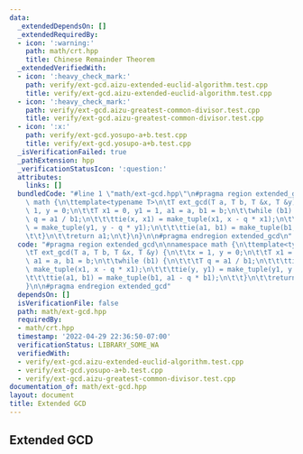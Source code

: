 ```yaml
---
data:
  _extendedDependsOn: []
  _extendedRequiredBy:
  - icon: ':warning:'
    path: math/crt.hpp
    title: Chinese Remainder Theorem
  _extendedVerifiedWith:
  - icon: ':heavy_check_mark:'
    path: verify/ext-gcd.aizu-extended-euclid-algorithm.test.cpp
    title: verify/ext-gcd.aizu-extended-euclid-algorithm.test.cpp
  - icon: ':heavy_check_mark:'
    path: verify/ext-gcd.aizu-greatest-common-divisor.test.cpp
    title: verify/ext-gcd.aizu-greatest-common-divisor.test.cpp
  - icon: ':x:'
    path: verify/ext-gcd.yosupo-a+b.test.cpp
    title: verify/ext-gcd.yosupo-a+b.test.cpp
  _isVerificationFailed: true
  _pathExtension: hpp
  _verificationStatusIcon: ':question:'
  attributes:
    links: []
  bundledCode: "#line 1 \"math/ext-gcd.hpp\"\n#pragma region extended_gcd\n\nnamespace\
    \ math {\n\ttemplate<typename T>\n\tT ext_gcd(T a, T b, T &x, T &y) {\n\t\tx =\
    \ 1, y = 0;\n\t\tT x1 = 0, y1 = 1, a1 = a, b1 = b;\n\t\twhile (b1) {\n\t\t\tT\
    \ q = a1 / b1;\n\t\t\ttie(x, x1) = make_tuple(x1, x - q * x1);\n\t\t\ttie(y, y1)\
    \ = make_tuple(y1, y - q * y1);\n\t\t\ttie(a1, b1) = make_tuple(b1, a1 - q * b1);\n\
    \t\t}\n\t\treturn a1;\n\t}\n}\n\n#pragma endregion extended_gcd\n"
  code: "#pragma region extended_gcd\n\nnamespace math {\n\ttemplate<typename T>\n\
    \tT ext_gcd(T a, T b, T &x, T &y) {\n\t\tx = 1, y = 0;\n\t\tT x1 = 0, y1 = 1,\
    \ a1 = a, b1 = b;\n\t\twhile (b1) {\n\t\t\tT q = a1 / b1;\n\t\t\ttie(x, x1) =\
    \ make_tuple(x1, x - q * x1);\n\t\t\ttie(y, y1) = make_tuple(y1, y - q * y1);\n\
    \t\t\ttie(a1, b1) = make_tuple(b1, a1 - q * b1);\n\t\t}\n\t\treturn a1;\n\t}\n\
    }\n\n#pragma endregion extended_gcd"
  dependsOn: []
  isVerificationFile: false
  path: math/ext-gcd.hpp
  requiredBy:
  - math/crt.hpp
  timestamp: '2022-04-29 22:36:50-07:00'
  verificationStatus: LIBRARY_SOME_WA
  verifiedWith:
  - verify/ext-gcd.aizu-extended-euclid-algorithm.test.cpp
  - verify/ext-gcd.yosupo-a+b.test.cpp
  - verify/ext-gcd.aizu-greatest-common-divisor.test.cpp
documentation_of: math/ext-gcd.hpp
layout: document
title: Extended GCD
---
```


## Extended GCD